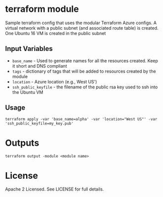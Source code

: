 terraform module
===========

Sample terraform config that uses the modular Terraform Azure configs. A virtual network with a public  subnet (and associated route table) is created. One Ubuntu 16 VM is created in the public subnet


Input Variables
----------------------

- `base_name` - Used to generate names for all the resources created. Keep it short and DNS compliant
- `tags` - dictionary of tags that will be added to resources created by the module
- `location` - Azure location (e.g., West US')
- `ssh_public_keyfile` - the filename of the public rsa key used to ssh into the Ubuntu VM


Usage
-----

```
terraform apply -var 'base_name=alpha' -var 'location="West US"' -var 'ssh_public_keyfile=my_key.pub'
```

Outputs
=======

```
terraform output -module <module name>
```

License
=======

Apache 2 Licensed. See LICENSE for full details.
